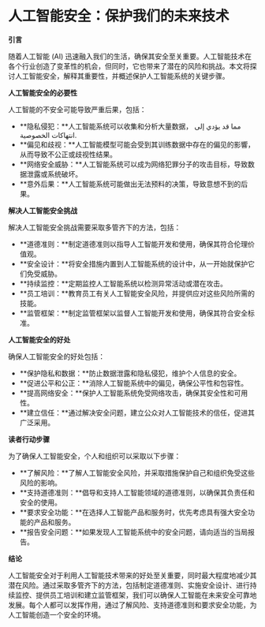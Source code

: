 # 人工智能安全：保护我们的未来技术

**引言**

随着人工智能 (AI) 迅速融入我们的生活，确保其安全至关重要。人工智能技术在各个行业创造了变革性的机会，但同时，它也带来了潜在的风险和挑战。本文将探讨人工智能安全，解释其重要性，并概述保护人工智能系统的关键步骤。

**人工智能安全的必要性**

人工智能的不安全可能导致严重后果，包括：

* **隐私侵犯：**人工智能系统可以收集和分析大量数据， مما قد يؤدي إلى انتهاكات الخصوصية.
* **偏见和歧视：**人工智能模型可能会受到其训练数据中存在的偏见的影響，从而导致不公正或歧视性结果。
* **网络安全威胁：**人工智能系统可以成为网络犯罪分子的攻击目标，导致数据泄露或系统破坏。
* **意外后果：**人工智能系统可能做出无法预料的决策，导致意想不到的后果。

**解决人工智能安全挑战**

解决人工智能安全挑战需要采取多管齐下的方法，包括：

* **道德准则：**制定道德准则以指导人工智能开发和使用，确保其符合伦理价值观。
* **安全设计：**将安全措施内置到人工智能系统的设计中，从一开始就保护它们免受威胁。
* **持续监控：**定期监控人工智能系统以检测异常活动或潜在攻击。
* **员工培训：**教育员工有关人工智能安全风险，并提供应对这些风险所需的技能。
* **监管框架：**制定监管框架以监督人工智能开发和使用，确保其符合安全标准。

**人工智能安全的好处**

确保人工智能安全的好处包括：

* **保护隐私和数据：**防止数据泄露和隐私侵犯，维护个人信息的安全。
* **促进公平和公正：**消除人工智能系统中的偏见，确保公平性和包容性。
* **提高网络安全：**保护人工智能系统免受网络攻击，确保其安全性和可用性。
* **建立信任：**通过解决安全问题，建立公众对人工智能技术的信任，促进其广泛采用。

**读者行动步骤**

为了确保人工智能安全，个人和组织可以采取以下步骤：

* **了解风险：**了解人工智能安全风险，并采取措施保护自己和组织免受这些风险的影响。
* **支持道德准则：**倡导和支持人工智能领域的道德准则，以确保其负责任和安全的使用。
* **要求安全功能：**在选择人工智能产品和服务时，优先考虑具有强大安全功能的产品和服务。
* **报告安全问题：**如果发现人工智能系统中的安全问题，请向适当的当局报告。

**结论**

人工智能安全对于利用人工智能技术带来的好处至关重要，同时最大程度地减少其潜在风险。通过采取多管齐下的方法，包括制定道德准则、实施安全设计、进行持续监控、提供员工培训和建立监管框架，我们可以确保人工智能在未来安全可靠地发展。每个人都可以发挥作用，通过了解风险、支持道德准则和要求安全功能，为人工智能创造一个安全的环境。
